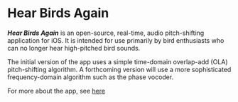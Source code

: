 # Hear Birds Again

***Hear Birds Again*** is an open-source, real-time, audio pitch-shifting
application for iOS. It is intended for use primarily by bird enthusiasts
who can no longer hear high-pitched bird sounds.

The initial version of the app uses a simple time-domain overlap-add (OLA)
pitch-shifting algorithm. A forthcoming version will use a more sophisticated
frequency-domain algorithm such as the phase vocoder.

For more about the app, see [here](https://hearbirdsagain.org)
